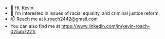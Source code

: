 - 👋 Hi, Kevin
- 👀 I’m interested in issues of racial equality, and criminal justice reform.
- 📫 Reach me at k.roach2442@gmail.com
- You can also find me at https://www.linkedin.com/in/kevin-roach-025ab7221/

